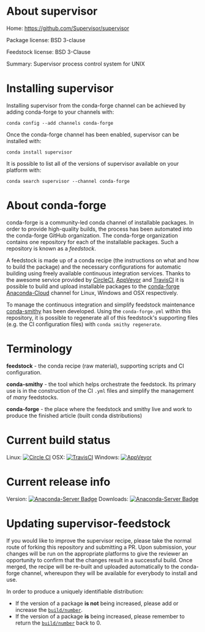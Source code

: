 About supervisor
================

Home: https://github.com/Supervisor/supervisor

Package license: BSD 3-clause

Feedstock license: BSD 3-Clause

Summary: Supervisor process control system for UNIX



Installing supervisor
=====================

Installing supervisor from the conda-forge channel can be achieved by adding conda-forge to your channels with:

```
conda config --add channels conda-forge
```

Once the conda-forge channel has been enabled, supervisor can be installed with:

```
conda install supervisor
```

It is possible to list all of the versions of supervisor available on your platform with:

```
conda search supervisor --channel conda-forge
```


About conda-forge
=================

conda-forge is a community-led conda channel of installable packages.
In order to provide high-quality builds, the process has been automated into the
conda-forge GitHub organization. The conda-forge organization contains one repository 
for each of the installable packages. Such a repository is known as a *feedstock*.

A feedstock is made up of a conda recipe (the instructions on what and how to build
the package) and the necessary configurations for automatic building using freely
available continuous integration services. Thanks to the awesome service provided by
[CircleCI](https://circleci.com/), [AppVeyor](http://www.appveyor.com/)
and [TravisCI](https://travis-ci.org/) it is possible to build and upload installable
packages to the [conda-forge](https://anaconda.org/conda-forge)
[Anaconda-Cloud](http://docs.anaconda.org/) channel for Linux, Windows and OSX respectively.

To manage the continuous integration and simplify feedstock maintenance
[conda-smithy](http://github.com/conda-forge/conda-smithy) has been developed.
Using the ``conda-forge.yml`` within this repository, it is possible to regenerate all of
this feedstock's supporting files (e.g. the CI configuration files) with ``conda smithy regenerate``.


Terminology
===========

**feedstock** - the conda recipe (raw material), supporting scripts and CI configuration.

**conda-smithy** - the tool which helps orchestrate the feedstock.
                   Its primary use is in the construction of the CI ``.yml`` files
                   and simplify the management of *many* feedstocks.

**conda-forge** - the place where the feedstock and smithy live and work to
                  produce the finished article (built conda distributions)

Current build status
====================

Linux: [![Circle CI](https://circleci.com/gh/conda-forge/supervisor-feedstock.svg?style=svg)](https://circleci.com/gh/conda-forge/supervisor-feedstock)
OSX: [![TravisCI](https://travis-ci.org/conda-forge/supervisor-feedstock.svg?branch=master)](https://travis-ci.org/conda-forge/supervisor-feedstock) 
Windows: [![AppVeyor](https://ci.appveyor.com/api/projects/status/github/conda-forge/supervisor-feedstock?svg=True)](https://ci.appveyor.com/project/conda-forge/supervisor-feedstock/branch/master)

Current release info
====================
Version: [![Anaconda-Server Badge](https://anaconda.org/conda-forge/supervisor/badges/version.svg)](https://anaconda.org/conda-forge/supervisor)
Downloads: [![Anaconda-Server Badge](https://anaconda.org/conda-forge/supervisor/badges/downloads.svg)](https://anaconda.org/conda-forge/supervisor)


Updating supervisor-feedstock
=============================

If you would like to improve the supervisor recipe, please take the normal
route of forking this repository and submitting a PR. Upon submission, your changes will
be run on the appropriate platforms to give the reviewer an opportunity to confirm that the
changes result in a successful build. Once merged, the recipe will be re-built and uploaded
automatically to the conda-forge channel, whereupon they will be available for everybody to
install and use.

In order to produce a uniquely identifiable distribution:
 * If the version of a package **is not** being increased, please add or increase
   the [``build/number``](http://conda.pydata.org/docs/building/meta-yaml.html#build-number-and-string). 
 * If the version of a package **is** being increased, please remember to return
   the [``build/number``](http://conda.pydata.org/docs/building/meta-yaml.html#build-number-and-string)
   back to 0.
